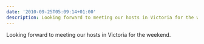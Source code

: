 ```yaml
---
date: '2010-09-25T05:09:14+01:00'
description: Looking forward to meeting our hosts in Victoria for the weekend.
---
```

Looking forward to meeting our hosts in Victoria for the weekend.
